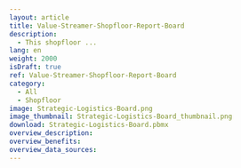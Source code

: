 ```yaml
---
layout: article
title: Value-Streamer-Shopfloor-Report-Board
description: 
  - This shopfloor ...
lang: en
weight: 2000
isDraft: true
ref: Value-Streamer-Shopfloor-Report-Board
category:
  - All
  - Shopfloor
image: Strategic-Logistics-Board.png
image_thumbnail: Strategic-Logistics-Board_thumbnail.png
download: Strategic-Logistics-Board.pbmx
overview_description:
overview_benefits:
overview_data_sources:
---
```

